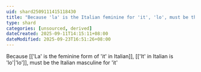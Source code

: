 ```yaml
---
uid: shard2509111415118430
title: "Because 'la' is the Italian feminine for 'it', 'lo', must be the Italian masculine for 'it'"
type: shard
categories: [unsourced, derived]
dateCreated: 2025-09-11T14:15:11+08:00
dateModified: 2025-09-23T16:51:26+08:00
---
```

Because [['La' is the feminine form of 'it' in Italian]], [['It' in Italian is 'lo'|'lo']], must be the Italian masculine for 'it'